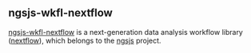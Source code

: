 ## ngsjs-wkfl-nextflow

[ngsjs-wkfl-nextflow](https://github.com/ngsjs/ngsjs-wkfl-nextflow) is a next-generation data analysis workflow library ([nextflow](https://www.nextflow.io/)), which belongs to the [ngsjs](https://github.com/ngsjs/ngsjs) project.

